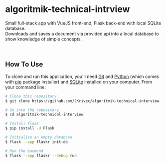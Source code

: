 # algoritmik-technical-intrview

Small full-stack app with VueJS front-end, Flask back-end with local SQLite database.\
Downloads and saves a document via provided api into a local database to show knowledge of simple concepts.

<br />

## How To Use

To clone and run this application, you'll need [Git](https://git-scm.com) and [Python](https://www.python.org/downloads/) (which comes with [pip](https://pypi.org/project/pip/) package installer) and [SQLite](https://www.sqlite.org/download.html) installed on your computer. From your command line:

```bash
# Clone this repository
$ git clone https://github.com/JKrivec/algoritmik-technical-interview

# Go into the repository
$ cd algoritmik-technical-interview

# Install flask
$ pip install -U Flask

# Initialize an empty database
$ flask --app flaskr init-db

# Run the backend
$ flask --app flaskr --debug run
```
